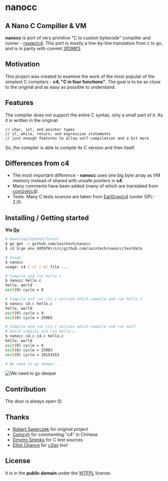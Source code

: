 # nanocc

## A Nano C Compiller & VM

**nanocc** is port of very primitive "C to custom bytecode" compiller and runner - [rswier/c4][1]. This port is mostly a line-by-line translation from c to go, and is in parity with commit [3f098f3][2].

[1]: https://github.com/rswier/c4
[2]: https://github.com/rswier/c4/tree/3f098f3

## Motivation

This project was created to examine the work of the most popular of the simplest C compilers - **c4, "C in four functions"**. The goal is to be as close to the original and as easy as possible to understand.

## Features

The compiler does not support the entire C syntax, only a small part of it. As it is written in the original:

    // char, int, and pointer types
    // if, while, return, and expression statements
    // just enough features to allow self-compilation and a bit more

So, the compiler is able to compile its C version and then itself.

## Differences from c4

 * The most important difference - **nanocc** uses one big byte array as VM memory instead of shared with unsafe pointers in **c4**.
 * Many comments have been added (many of which are translated from [comzyh/c4](https://github.com/comzyh/c4)).
 * Tests. Many C tests sources are taken from [EarlGray/c4](https://github.com/EarlGray/c4) (under GPL-2.0).

## Installing / Getting started

**Via [Go][3]**

```sh
# Download/Update/Instal
$ go get -u github.com/saintech/nanocc
$ cd $(go env GOPATH)/src/github.com/saintech/nanocc/testdata

# Usage
$ nanocc
usage: c4 [-s] [-d] file ...

# Compile and run hello.c
$ nanocc hello.c
hello, world
exit(0) cycle = 9

# Compile and run its C version which compile and run hello.c
$ nanocc c4.c hello.c
hello, world
exit(0) cycle = 9
exit(0) cycle = 25983

# Compile and run its C version which compile and run self
# which compile and run hello.c
$ nanocc c4.c c4.c hello.c
hello, world
exit(0) cycle = 9
exit(0) cycle = 25983
exit(0) cycle = 10154153

# We need to go deeper...
```

![We need to go deeper](https://i.kym-cdn.com/entries/icons/original/000/012/886/wntgd.jpg)

[3]: https://golang.org/

## Contribution

The door is always open :blush:

## Thanks

 * [Robert Swierczek](https://github.com/rswier) for original project
 * [Comzyh](https://github.com/comzyh) for commenting "с4" in Chinese
 * [Dmytro Sirenko](https://github.com/EarlGray) for C test sources
 * [Elliot Chance](https://github.com/elliotchance) for [c2go](https://github.com/elliotchance/c2go) tool

## License

It is in the **public domain** under the [WTFPL](http://www.wtfpl.net/about/) license.